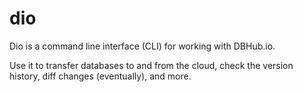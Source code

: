 # dio

Dio is a command line interface (CLI) for working with DBHub.io.

Use it to transfer databases to and from the cloud, check the
version history, diff changes (eventually), and more.
